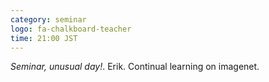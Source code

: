 ```yaml
---
category: seminar
logo: fa-chalkboard-teacher
time: 21:00 JST
---
```


*Seminar, unusual day!*. Erik. Continual learning on imagenet.
